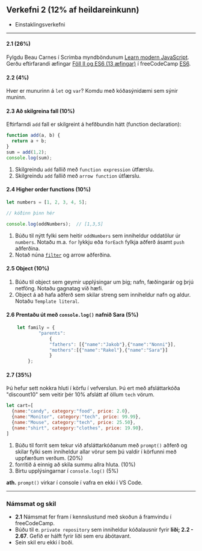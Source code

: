 ## Verkefni 2 (12% af heildareinkunn)
- Einstaklingsverkefni

---
#### 2.1 (26%)
Fylgdu Beau Carnes í Scrimba myndböndunum [Learn modern JavaScript](https://scrimba.com/course/ges6). <br>
Gerðu eftirfarandi æfingar [Föll II og ES6 (13 æfingar)](https://github.com/GunnarThorunnarson/FORR3JS05DU/wiki/F%C3%B6ll-II-og-ES6) í freeCodeCamp [ES6](https://www.freecodecamp.org/learn/javascript-algorithms-and-data-structures/es6/).

#### 2.2 (4%)

Hver er munurinn á `let` og `var`? Komdu með kóðasýnidæmi sem sýnir muninn.

#### 2.3 Að skilgreina fall (10%)
Eftirfarndi `add` fall er skilgreint á hefðbundin hátt (function declaration):

```javascript
function add(a, b) {
  return a + b;
}
sum = add(1,2);
console.log(sum);
```
1. Skilgreindu `add` fallið með `function expression` útfærslu.
1. Skilgreindu `add` fallið með `arrow function` útfærslu.

#### 2.4 Higher order functions (10%)

```javascript
let numbers = [1, 2, 3, 4, 5];

// kóðinn þinn hér 

console.log(oddNumbers);  // [1,3,5]
```

1. Búðu til nýtt fylki sem heitir `oddNumbers` sem inniheldur oddatölur úr `numbers`. Notaðu m.a. `for` lykkju eða `forEach` fylkja aðferð ásamt `push` aðferðina.
1. Notað núna [`filter`](https://developer.mozilla.org/en-US/docs/Web/JavaScript/Reference/Global_Objects/Array/filter) og arrow aðferðina.


#### 2.5 Object (10%)
1. Búðu til object sem geymir upplýsingar um þig; nafn, fæðingarár og þrjú netföng. Notaðu gagnatag við hæfi.
1. Object á að hafa aðferð sem skilar streng sem inniheldur nafn og aldur. Notaðu `Template literal`. 
<!--
1. Birtu allar upplýsingarnar í console, sjá [3 Methods to Loop Over Object Properties](https://itnext.io/x1f4f9-3-ways-to-loop-over-object-properties-with-vanilla-javascript-es6-included-efb4a68cfbb)
-->

#### 2.6 Prentaðu út með `console.log()` nafnið Sara (5%)

```javascript
	let family = {
			"parents": 
				{
				"fathers": [{"name":"Jakob"},{"name":"Nonni"}],
				"mothers":[{"name":"Rakel"},{"name":"Sara"}]
				}
		};
```


#### 2.7 (35%)

Þú hefur sett nokkra hluti í körfu í vefverslun. Þú ert með afsláttarkóða "discount10" sem veitir þér 10% afslátt af öllum `tech` vörum.

```javascript
let cart=[
  {name:"candy", category:"food", price: 2.0},
  {name:"Monitor", category:"tech", price: 99.99},
  {name:"Mouse", category:"tech", price: 25.50},
  {name:"shirt", category:"clothes", price: 19.90},
]
```

1. Búðu til forrit sem tekur við afsláttarkóðanum með `prompt()` aðferð og skilar fylki sem inniheldur allar vörur sem þú valdir í körfunni með uppfærðum verðum. (20%)
1. forritið á einnig að skila summu allra hluta. (10%)
1. Birtu upplýsingarnar í `console.log()` (5%)

**ath.** `prompt()` virkar í console í vafra en ekki í VS Code.

---

### Námsmat og skil
- **2.1** Námsmat fer fram í kennslustund með skoðun á framvindu í freeCodeCamp.
- Búðu til e. `private repository` sem inniheldur kóðalausnir fyrir **liði; 2.2 - 2.67**. Gefið er hálft fyrir liði sem eru ábótavant.
- Sein skil eru ekki í boði.

